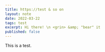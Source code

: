 ```yaml
---
title: https://test & so on
layout: note
date: 2022-03-22
tags: test
excerpt: Hi there! \n <grin> &amp; "bear" it
published: false
---
```


This is a test.
